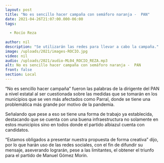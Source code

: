 ```yaml
---
layout: post
title: "No es sencillo hacer campaña con semáforo naranja -  PAN"
date: 2021-04-26T21:07:00.000-06:00
tags:
  
  - Rocío Reza
  
author: nil
description: "Se utilizarán las redes para llevar a cabo la campaña."
image: /uploads/2021/images-ROCIO.jpg
video: nil
audio: /uploads/2021/audio-ML04_ROCIO_REZA.mp3
alt: No es sencillo hacer campaña con semáforo naranja -  PAN
front: false
section: Local
---
```


“No es sencillo hacer campaña” fueron las palabras de la dirigente del PAN a nivel estatal al ser cuestionada sobre las medidas que se tomarán en los municipios que se ven más afectados como Parral, donde se tiene una problemática más grande por motivo de la pandemia.

Señalando que pese a eso se tiene una forma de trabajo ya establecida, destacando que se cuenta con una buena infraestructura no solamente en estos municipios sino en todos donde el partido albiazul cuenta con candidatos.

“Estamos obligados a presentar nuestra propuesta de forma creativa” dijo, por lo que harán uso de las redes sociales, con el fin de difundir su mensaje, aseverando lograrán, pese a las limitantes, el obtener el triunfo para el partido de Manuel Gómez Morín.
